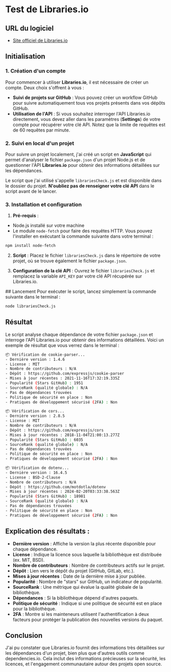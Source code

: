 # Test de Libraries.io

## URL du logiciel

- [Site officiel de Libraries.io](https://libraries.io)

## Initialisation

### 1. Création d'un compte

Pour commencer à utiliser **Libraries.io**, il est nécessaire de créer un compte. Deux choix s'offrent à vous :

- **Suivi de projets sur GitHub** : Vous pouvez créer un workflow GitHub pour suivre automatiquement tous vos projets présents dans vos dépôts GitHub.
- **Utilisation de l'API** : Si vous souhaitez interroger l'API Libraries.io directement, vous devez aller dans les paramètres (**Settings**) de votre compte pour récupérer votre clé API. Notez que la limite de requêtes est de 60 requêtes par minute.

### 2. Suivi en local d'un projet

Pour suivre un projet localement, j'ai créé un script en **JavaScript** qui permet d'analyser le fichier `package.json` d'un projet Node.js et de questionner l'API **Libraries.io** pour obtenir des informations détaillées sur les dépendances.

Le script que j'ai utilisé s'appelle `librariesCheck.js` et est disponible dans le dossier du projet. **N'oubliez pas de renseigner votre clé API** dans le script avant de le lancer.

### 3. Installation et configuration

1. **Pré-requis** :

- Node.js installé sur votre machine
- Le module `node-fetch` pour faire des requêtes HTTP. Vous pouvez l'installer en exécutant la commande suivante dans votre terminal :

```bash
npm install node-fetch
```

2. **Script** : Placez le fichier `librariesCheck.js` dans le répertoire de votre projet, où se trouve également le fichier `package.json`.

3. **Configuration de la clé API** : Ouvrez le fichier `librariesCheck.js` et remplacez la variable `API_KEY` par votre clé API récupérée sur Libraries.io.

## Lancement
Pour exécuter le script, lancez simplement la commande suivante dans le terminal :

```bash
node librariesCheck.js
```

## Résultat

Le script analyse chaque dépendance de votre fichier `package.json` et interroge l'API Libraries.io pour obtenir des informations détaillées. Voici un exemple de résultat que vous verrez dans le terminal :

```bash
📦 Vérification de cookie-parser...
- Dernière version : 1.4.6
- License : MIT
- Nombre de contributeurs : N/A
- Dépôt : https://github.com/expressjs/cookie-parser
- Mises à jour récentes : 2021-11-16T17:32:19.335Z
- Popularité (Stars GitHub) : 1951
- SourceRank (qualité globale) : N/A
- Pas de dépendances trouvées
- Politique de sécurité en place : Non
- Pratiques de développement sécurisé (2FA) : Non

📦 Vérification de cors...
- Dernière version : 2.8.5
- License : MIT
- Nombre de contributeurs : N/A
- Dépôt : https://github.com/expressjs/cors
- Mises à jour récentes : 2018-11-04T21:00:13.277Z
- Popularité (Stars GitHub) : 6035
- SourceRank (qualité globale) : N/A
- Pas de dépendances trouvées
- Politique de sécurité en place : Non
- Pratiques de développement sécurisé (2FA) : Non

📦 Vérification de dotenv...
- Dernière version : 16.4.5
- License : BSD-2-Clause
- Nombre de contributeurs : N/A
- Dépôt : https://github.com/motdotla/dotenv
- Mises à jour récentes : 2024-02-20T03:33:38.563Z
- Popularité (Stars GitHub) : 18981
- SourceRank (qualité globale) : N/A
- Pas de dépendances trouvées
- Politique de sécurité en place : Non
- Pratiques de développement sécurisé (2FA) : Non
```

## Explication des résultats :

- **Dernière version** : Affiche la version la plus récente disponible pour chaque dépendance.
- **License** : Indique la licence sous laquelle la bibliothèque est distribuée (ex. MIT, BSD).
- **Nombre de contributeurs** : Nombre de contributeurs actifs sur le projet.
- **Dépôt** : Lien vers le dépôt du projet (GitHub, GitLab, etc.).
- **Mises à jour récentes** : Date de la dernière mise à jour publiée.
- **Popularité** : Nombre de "stars" sur GitHub, un indicateur de popularité.
- **SourceRank** : Une métrique qui évalue la qualité globale de la bibliothèque.
- **Dépendances** : Si la bibliothèque dépend d'autres paquets.
- **Politique de sécurité** : Indique si une politique de sécurité est en place pour la bibliothèque.
- **2FA** : Montre si les mainteneurs utilisent l'authentification à deux facteurs pour protéger la publication des nouvelles versions du paquet.

## Conclusion

J'ai pu constater que Libraries.io fournit des informations très détaillées sur les dépendances d'un projet, bien plus que d'autres outils comme dependencies.io. Cela inclut des informations précieuses sur la sécurité, les licences, et l'engagement communautaire autour des projets open source.
